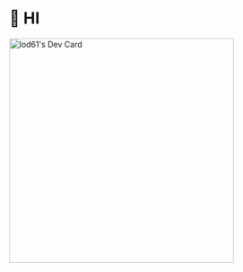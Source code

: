 # 🍻 HI
<a href="https://app.daily.dev/lod61"><img src="https://api.daily.dev/devcards/07be14e0eba74ecd98653ef9fc49eb1e.png?r=qk6" width="400" alt="lod61's Dev Card"/></a>
